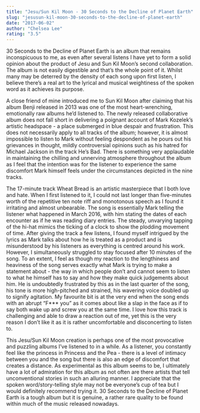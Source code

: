 ```yaml
---
title: "Jesu/Sun Kil Moon - 30 Seconds to the Decline of Planet Earth"
slug: "jesusun-kil-moon-30-seconds-to-the-decline-of-planet-earth"
date: "2017-06-02"
author: "Chelsea Lee"
rating: "3.5"
---
```


30 Seconds to the Decline of Planet Earth is an album that remains inconspicuous to me, as even after several listens I have yet to form a solid opinion about the product of Jesu and Sun Kil Moon’s second collaboration. The album is not easily digestible and that’s the whole point of it. Whilst many may be deterred by the density of each song upon first listen, I believe there’s a real art to the lyrical and musical weightiness of the spoken word as it achieves its purpose.

A close friend of mine introduced me to Sun Kil Moon after claiming that his album Benji released in 2013 was one of the most heart-wrenching, emotionally raw albums he’d listened to. The newly released collaborative album does not fall short in delivering a poignant account of Mark Kozelek’s artistic headspace - a place submerged in blue despair and frustration. This does not necessarily apply to all tracks of the album; however, it is almost impossible to listen to Mark without feeling despondent as he pours out his grievances in thought, mildly controversial opinions such as his hatred for Michael Jackson in the track He’s Bad. There is something very applaudable in maintaining the chilling and unnerving atmosphere throughout the album as I feel that the intention was for the listener to experience the same discomfort Mark himself feels under the circumstances depicted in the nine tracks.

The 17-minute track Wheat Bread is an artistic masterpiece that I both love and hate. When I first listened to it, I could not last longer than five-minutes worth of the repetitive ten note riff and monotonous speech as I found it irritating and almost unbearable. The song is essentially Mark telling the listener what happened in March 2016, with him stating the dates of each encounter as if he was reading diary entries. The steady, unvarying tapping of the hi-hat mimics the ticking of a clock to show the plodding movement of time. After giving the track a few listens, I found myself intrigued by the lyrics as Mark talks about how he is treated as a product and is misunderstood by his listeners as everything is centred around his work. However, I simultaneously struggled to stay focused after 10 minutes of the song. To an extent, I feel as though my reaction to the lengthiness and heaviness of the song serves exactly what Mark is trying to make a statement about - the way in which people don’t and cannot seem to listen to what he himself has to say and how they make quick judgements about him. He is undoubtedly frustrated by this as in the last quarter of the song, his tone is more high-pitched and strained, his wavering voice doubled up to signify agitation. My favourite bit is at the very end when the song ends with an abrupt “F\*\*\* you” as it comes about like a slap in the face as if to say both wake up and screw you at the same time. I love how this track is challenging and able to draw a reaction out of me, yet this is the very reason I don’t like it as it is rather uncomfortable and disconcerting to listen to.

This Jesu/Sun Kil Moon creation is perhaps one of the most provocative and puzzling albums I’ve listened to in a while. As a listener, you constantly feel like the princess in Princess and the Pea - there is a level of intimacy between you and the song but there is also an edge of discomfort that creates a distance. As experimental as this album seems to be, I ultimately have a lot of admiration for this album as not often are there artists that tell unconventional stories in such an alluring manner. I appreciate that the spoken word/story-telling style may not be everyone’s cup of tea but I would definitely recommend trying it. 30 Seconds to the Decline of Planet Earth is a tough album but it is genuine, a rather rare quality to be found within much of the music released nowadays.
